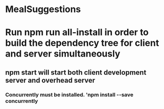 # MealSuggestions


<h1> Run npm run all-install in order to build the dependency tree for client and server simultaneously </h1>

<h2>npm start will start both client development server and overhead server</h2>

<h3> Concurrently must be installed. 'npm install --save concurrently <h3>
